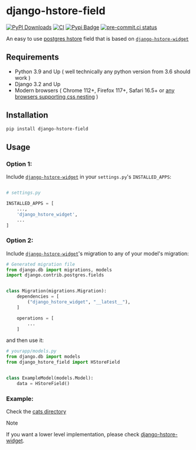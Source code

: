 # django-hstore-field



[![PyPI Downloads](https://static.pepy.tech/badge/django-hstore-field)](https://pepy.tech/projects/django-hstore-field) [![CI](https://github.com/baseplate-admin/django-hstore-field/actions/workflows/CI.yaml/badge.svg)](https://github.com/baseplate-admin/django-hstore-field/actions/workflows/CI.yaml) [![Pypi Badge](https://img.shields.io/pypi/v/django-hstore-field.svg)](https://pypi.org/project/django-hstore-field/) [![pre-commit.ci status](https://results.pre-commit.ci/badge/github/baseplate-admin/django-hstore-field/master.svg)](https://results.pre-commit.ci/latest/github/baseplate-admin/django-hstore-field/master)

An easy to use [postgres hstore](https://www.postgresql.org/docs/current/hstore.html) field that is based on [`django-hstore-widget`](https://github.com/baseplate-admin/django-hstore-widget)

## Requirements

-   Python 3.9 and Up ( well technically any python version from 3.6 should work )
-   Django 3.2 and Up
-   Modern browsers ( Chrome 112+, Firefox 117+, Safari 16.5+ or [any browsers supporting css nesting](https://caniuse.com/css-nesting) ) 

## Installation

```bash
pip install django-hstore-field
```

## Usage


### Option 1:

Include [`django-hstore-widget`](https://github.com/baseplate-admin/django-hstore-widget) in your `settings.py`'s `INSTALLED_APPS`:

```python

# settings.py

INSTALLED_APPS = [
    ...,
    'django_hstore_widget',
    ...
]

```


### Option 2:

Include  [`django-hstore-widget`](https://github.com/baseplate-admin/django-hstore-widget)'s migration to any of your model's migration:


```python
# Generated migration file
from django.db import migrations, models
import django.contrib.postgres.fields


class Migration(migrations.Migration):
    dependencies = [
        ("django_hstore_widget", "__latest__"),
    ]

    operations = [
        ...
    ]

```

and then use it:

```python
# yourapp/models.py
from django.db import models
from django_hstore_field import HStoreField


class ExampleModel(models.Model):
    data = HStoreField()
```


### Example: 

Check the [cats directory](https://github.com/baseplate-admin/django-hstore-field/tree/master/tests/cat)

> [!NOTE]  
If you want a lower level implementation, please check [django-hstore-widget](https://github.com/baseplate-admin/django-hstore-widget).

